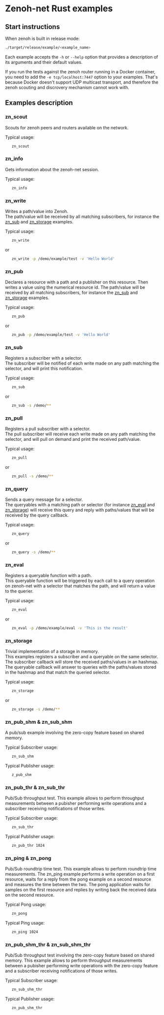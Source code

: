 # Zenoh-net Rust examples

## Start instructions

   When zenoh is built in release mode:
   ```bash
   ./target/release/example/<example_name>
   ```

   Each example accepts the `-h` or `--help` option that provides a description of its arguments and their default values.

   If you run the tests against the zenoh router running in a Docker container, you need to add the
   `-e tcp/localhost:7447` option to your examples. That's because Docker doesn't support UDP multicast
   transport, and therefore the zenoh scouting and discrovery mechanism cannot work with.

## Examples description

### zn_scout

   Scouts for zenoh peers and routers available on the network.

   Typical usage:
   ```bash
      zn_scout
   ```

### zn_info

   Gets information about the zenoh-net session.

   Typical usage:
   ```bash
      zn_info
   ```


### zn_write

   Writes a path/value into Zenoh.  
   The path/value will be received by all matching subscribers, for instance the [zn_sub](#zn_sub)
   and [zn_storage](#zn_storage) examples.

   Typical usage:
   ```bash
      zn_write
   ```
   or
   ```bash
      zn_write -p /demo/example/test -v 'Hello World'
   ```

### zn_pub

   Declares a resource with a path and a publisher on this resource. Then writes a value using the numerical resource id.
   The path/value will be received by all matching subscribers, for instance the [zn_sub](#zn_sub)
   and [zn_storage](#zn_storage) examples.

   Typical usage:
   ```bash
      zn_pub
   ```
   or
   ```bash
      zn_pub -p /demo/example/test -v 'Hello World'
   ```

### zn_sub

   Registers a subscriber with a selector.  
   The subscriber will be notified of each write made on any path matching the selector,
   and will print this notification.

   Typical usage:
   ```bash
      zn_sub
   ```
   or
   ```bash
      zn_sub -s /demo/**
   ```

### zn_pull

   Registers a pull subscriber with a selector.  
   The pull subscriber will receive each write made on any path matching the selector,
   and will pull on demand and print the received path/value.

   Typical usage:
   ```bash
      zn_pull
   ```
   or
   ```bash
      zn_pull -s /demo/**
   ```

### zn_query

   Sends a query message for a selector.  
   The queryables with a matching path or selector (for instance [zn_eval](#zn_eval) and [zn_storage](#zn_storage))
   will receive this query and reply with paths/values that will be received by the query callback.

   Typical usage:
   ```bash
      zn_query
   ```
   or
   ```bash
      zn_query -s /demo/**
   ```

### zn_eval

   Registers a queryable function with a path.  
   This queryable function will be triggered by each call to a query operation on zenoh-net
   with a selector that matches the path, and will return a value to the querier.

   Typical usage:
   ```bash
      zn_eval
   ```
   or
   ```bash
      zn_eval -p /demo/example/eval -v 'This is the result'
   ```

### zn_storage

   Trivial implementation of a storage in memory.  
   This examples registers a subscriber and a queryable on the same selector.
   The subscriber callback will store the received paths/values in an hashmap.
   The queryable callback will answer to queries with the paths/values stored in the hashmap
   and that match the queried selector.

   Typical usage:
   ```bash
      zn_storage
   ```
   or
   ```bash
      zn_storage -s /demo/**
   ```

### zn_pub_shm & zn_sub_shm

   A pub/sub example involving the zero-copy feature based on shared memory.

   Typical Subscriber usage:
   ```bash
      zn_sub_shm
   ```

   Typical Publisher usage:
   ```bash
      z_pub_shm
   ```

### zn_pub_thr & zn_sub_thr

   Pub/Sub throughput test.
   This example allows to perform throughput measurements between a pubisher performing
   write operations and a subscriber receiving notifications of those writes.

   Typical Subscriber usage:
   ```bash
      zn_sub_thr
   ```

   Typical Publisher usage:
   ```bash
      zn_pub_thr 1024
   ```

### zn_ping & zn_pong

   Pub/Sub roundtrip time test.
   This example allows to perform roundtrip time measurements. The zn_ping example 
   performs a write operation on a first resource, waits for a reply from the pong 
   example on a second resource and measures the time between the two.
   The pong application waits for samples on the first resource and replies by
   writing back the received data on the second resource.

   Typical Pong usage:
   ```bash
      zn_pong
   ```

   Typical Ping usage:
   ```bash
      zn_ping 1024
   ```

### zn_pub_shm_thr & zn_sub_shm_thr

   Pub/Sub throughput test involving the zero-copy feature based on shared memory.
   This example allows to perform throughput measurements between a pubisher performing
   write operations with the zero-copy feature and a subscriber receiving notifications
   of those writes.

   Typical Subscriber usage:
   ```bash
      zn_sub_shm_thr
   ```

   Typical Publisher usage:
   ```bash
      zn_pub_shm_thr
   ```
